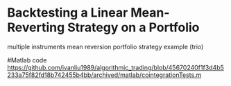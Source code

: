 # Backtesting a Linear Mean-Reverting Strategy on a Portfolio
multiple instruments mean reversion portfolio strategy example (trio)

#Matlab code
https://github.com/ivanliu1989/algorithmic_trading/blob/45670240f1f3d4b5233a75f82fd18b742455b4bb/archived/matlab/cointegrationTests.m
